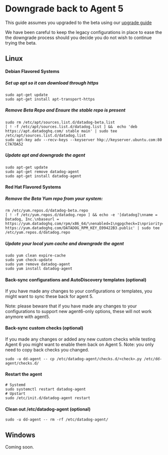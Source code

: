 # Downgrade back to Agent 5

This guide assumes you upgraded to the beta using our [upgrade guide][upgrade-guide]

We have been careful to keep the legacy configurations in place to ease the the
downgrade process should you decide you do not wish to continue trying the beta.

## Linux

#### Debian Flavored Systems

##### Set up apt so it can download through https
```shell
sudo apt-get update
sudo apt-get install apt-transport-https
```

##### Remove Beta Repo and Ensure the stable repo is present
```shell
sudo rm /etc/apt/sources.list.d/datadog-beta.list
[ ! -f /etc/apt/sources.list.d/datadog.list ] &&  echo 'deb https://apt.datadoghq.com/ stable main' | sudo tee /etc/apt/sources.list.d/datadog.list
sudo apt-key adv --recv-keys --keyserver hkp://keyserver.ubuntu.com:80 C7A7DA52
```

##### Update apt and downgrade the agent
```shell
sudo apt-get update
sudo apt-get remove datadog-agent
sudo apt-get install datadog-agent
```

#### Red Hat Flavored Systems

##### Remove the Beta Yum repo from your system:
```shell
rm /etc/yum.repos.d/datadog-beta.repo
[ ! -f /etc/yum.repos.d/datadog.repo ] && echo -e '[datadog]\nname = Datadog, Inc.\nbaseurl = https://yum.datadoghq.com/rpm/x86_64/\nenabled=1\ngpgcheck=1\npriority=1\ngpgkey=https://yum.datadoghq.com/DATADOG_RPM_KEY.public\n       https://yum.datadoghq.com/DATADOG_RPM_KEY_E09422B3.public' | sudo tee /etc/yum.repos.d/datadog.repo
```

##### Update your local yum cache and downgrade the agent
```shell
sudo yum clean expire-cache
sudo yum check-update
sudo yum remove datadog-agent
sudo yum install datadog-agent
```

#### Back-sync configurations and AutoDiscovery templates (optional)
If you have made any changes to your configurations or templates, you might want
to sync these back for agent 5.

Note: please beware that if you have made any changes to your configurations to
support new agent6-only options, these will not work anymore with agent5.

#### Back-sync custom checks (optional)
If you made any changes or added any new custom checks while testing Agent 6 you might want
to enable them back on Agent 5. Note: you only need to copy back checks you changed.
```shell
sudo -u dd-agent -- cp /etc/datadog-agent/checks.d/<check>.py /etc/dd-agent/checks.d/
```

#### Restart the agent
```shell
# Systemd
sudo systemctl restart datadog-agent
# Upstart
sudo /etc/init.d/datadog-agent restart
```

#### Clean out /etc/datadog-agent (optional)
```shell
sudo -u dd-agent -- rm -rf /etc/datadog-agent/
```

## Windows

Coming soon.

[upgrade-guide]: upgrade.md
